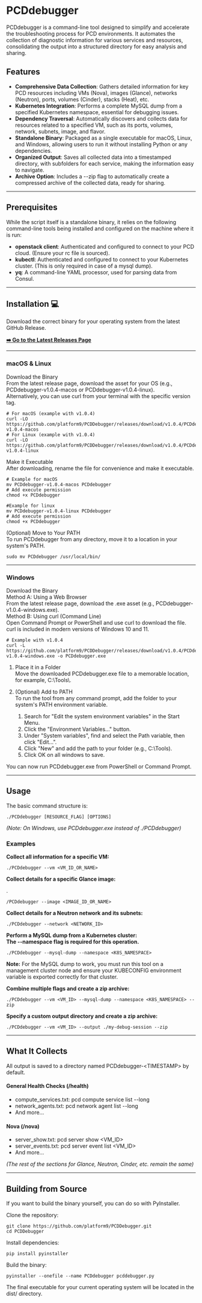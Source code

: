 

# **PCDdebugger**

PCDdebugger is a command-line tool designed to simplify and accelerate the troubleshooting process for PCD environments. It automates the collection of diagnostic information for various services and resources, consolidating the output into a structured directory for easy analysis and sharing.

## **Features**

* **Comprehensive Data Collection**: Gathers detailed information for key PCD resources including VMs (Nova), images (Glance), networks (Neutron), ports, volumes (Cinder), stacks (Heat), etc.  
* **Kubernetes Integration**: Performs a complete MySQL dump from a specified Kubernetes namespace, essential for debugging issues.  
* **Dependency Traversal**: Automatically discovers and collects data for resources related to a specified VM, such as its ports, volumes, network, subnets, image, and flavor.  
* **Standalone Binary**: Packaged as a single executable for macOS, Linux, and Windows, allowing users to run it without installing Python or any dependencies.  
* **Organized Output**: Saves all collected data into a timestamped directory, with subfolders for each service, making the information easy to navigate.  
* **Archive Option**: Includes a \--zip flag to automatically create a compressed archive of the collected data, ready for sharing.

---

## **Prerequisites**

While the script itself is a standalone binary, it relies on the following command-line tools being installed and configured on the machine where it is run:

* **openstack client**: Authenticated and configured to connect to your PCD cloud. (Ensure your rc file is sourced).  
* **kubectl**: Authenticated and configured to connect to your Kubernetes cluster. (This is only required in case of a mysql dump).  
* **yq**: A command-line YAML processor, used for parsing data from Consul.

---

## **Installation 💻**

Download the correct binary for your operating system from the latest GitHub Release.

[**➡️ Go to the Latest Releases Page**](https://github.com/platform9/PCDDebugger/releases/latest)

---

### **macOS & Linux**

Download the Binary  
From the latest release page, download the asset for your OS (e.g., PCDdebugger-v1.0.4-macos or PCDdebugger-v1.0.4-linux).  
Alternatively, you can use curl from your terminal with the specific version tag.

```
# For macOS (example with v1.0.4)
curl -LO https://github.com/platform9/PCDDebugger/releases/download/v1.0.4/PCDdebugger-v1.0.4-macos
# For Linux (example with v1.0.4)
curl -LO https://github.com/platform9/PCDDebugger/releases/download/v1.0.4/PCDdebugger-v1.0.4-linux
```

Make it Executable  
After downloading, rename the file for convenience and make it executable.

```
# Example for macOS
mv PCDdebugger-v1.0.4-macos PCDdebugger
# Add execute permission
chmod +x PCDdebugger

#Example for linux
mv PCDdebugger-v1.0.4-linux PCDdebugger
# Add execute permission
chmod +x PCDdebugger
```

(Optional) Move to Your PATH  
To run PCDdebugger from any directory, move it to a location in your system's PATH.

```
sudo mv PCDdebugger /usr/local/bin/
```

---

### **Windows**

Download the Binary  
Method A: Using a Web Browser  
From the latest release page, download the .exe asset (e.g., PCDdebugger-v1.0.4-windows.exe).  
Method B: Using curl (Command Line)  
Open Command Prompt or PowerShell and use curl to download the file. curl is included in modern versions of Windows 10 and 11\.

```
# Example with v1.0.4
curl -L https://github.com/platform9/PCDDebugger/releases/download/v1.0.4/PCDdebugger-v1.0.4-windows.exe -o PCDdebugger.exe
```

1. Place it in a Folder  
   Move the downloaded PCDdebugger.exe file to a memorable location, for example, C:\\Tools\\.

2. (Optional) Add to PATH  
   To run the tool from any command prompt, add the folder to your system's PATH environment variable.  
   1. Search for "Edit the system environment variables" in the Start Menu.  
   2. Click the "Environment Variables..." button.  
   3. Under "System variables", find and select the Path variable, then click "Edit...".  
   4. Click "New" and add the path to your folder (e.g., C:\\Tools).  
   5. Click OK on all windows to save.

You can now run PCDdebugger.exe from PowerShell or Command Prompt.

---

## **Usage**

The basic command structure is:

```
./PCDdebugger [RESOURCE_FLAG] [OPTIONS]
```

*(Note: On Windows, use PCDdebugger.exe instead of ./PCDdebugger)*

### **Examples**

**Collect all information for a specific VM:**

```
./PCDdebugger --vm <VM_ID_OR_NAME>
```

**Collect details for a specific Glance image:**

.

```
/PCDdebugger --image <IMAGE_ID_OR_NAME>
```

**Collect details for a Neutron network and its subnets:**

```
./PCDdebugger --network <NETWORK_ID>
```

**Perform a MySQL dump from a Kubernetes cluster:**  
**The \--namespace flag is required for this operation.**

```
./PCDdebugger --mysql-dump --namespace <K8S_NAMESPACE>
```

**Note:** For the MySQL dump to work, you must run this tool on a management cluster node and ensure your KUBECONFIG environment variable is exported correctly for that cluster.

**Combine multiple flags and create a zip archive:**

```
./PCDdebugger --vm <VM_ID> --mysql-dump --namespace <K8S_NAMESPACE> --zip
```

**Specify a custom output directory and create a zip archive:**

```
./PCDdebugger --vm <VM_ID> --output ./my-debug-session --zip
```

---

## 

## **What It Collects**

All output is saved to a directory named PCDdebugger-\<TIMESTAMP\> by default.

#### **General Health Checks (/health)**

* compute\_services.txt: pcd compute service list \--long  
* network\_agents.txt: pcd network agent list \--long  
* And more...

#### **Nova (/nova)**

* server\_show.txt: pcd server show \<VM\_ID\>  
* server\_events.txt: pcd server event list \<VM\_ID\>  
* And more...

*(The rest of the sections for Glance, Neutron, Cinder, etc. remain the same)*

---

## **Building from Source**

If you want to build the binary yourself, you can do so with PyInstaller.

Clone the repository:

```
git clone https://github.com/platform9/PCDDebugger.git
cd PCDDebugger
```

Install dependencies:

```
pip install pyinstaller
```

Build the binary:

```
pyinstaller --onefile --name PCDdebugger pcddebugger.py
```

The final executable for your current operating system will be located in the dist/ directory.
